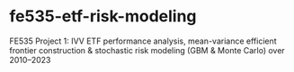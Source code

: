 # fe535-etf-risk-modeling
FE535 Project 1: IVV ETF performance analysis, mean-variance efficient frontier construction &amp; stochastic risk modeling (GBM &amp; Monte Carlo) over 2010–2023
